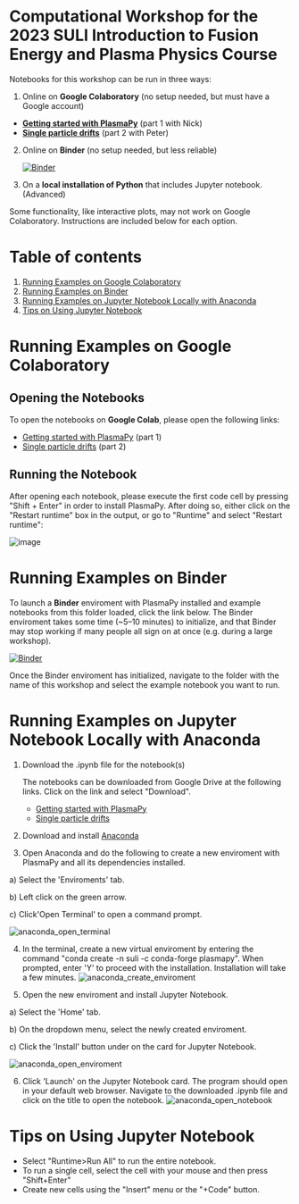 # Computational Workshop for the 2023 SULI Introduction to Fusion Energy and Plasma Physics Course

Notebooks for this workshop can be run in three ways:

1. Online on **Google Colaboratory** (no setup needed, but must have a Google account)
  - [**Getting started with PlasmaPy**](https://colab.research.google.com/github/PlasmaPy/PlasmaPy-Demos/blob/main/2023-SULI/plasmapy-tutorial.ipynb) (part 1 with Nick)
  - [**Single particle drifts**](https://colab.research.google.com/github/PlasmaPy/PlasmaPy-Demos/blob/main/2023-SULI/single_particle_drifts.ipynb) (part 2 with Peter)

2. Online on **Binder** (no setup needed, but less reliable)

   [![Binder](https://mybinder.org/badge_logo.svg)](https://mybinder.org/v2/gh/PlasmaPy/PlasmaPy-Demos/main)

3. On a **local installation of Python** that includes Jupyter notebook. (Advanced)

Some functionality, like interactive plots, may not work on Google Colaboratory. Instructions are included below for each option.


# Table of contents

1. [Running Examples on Google Colaboratory](#installation_google_colab)
2. [Running Examples on Binder](#installation_binder)
3. [Running Examples on Jupyter Notebook Locally with Anaconda](#installation_anaconda)
4. [Tips on Using Jupyter Notebook](#jupyter_tips)

# Running Examples on Google Colaboratory <a name="installation_google_colab"></a>

## Opening the Notebooks

To open the notebooks on **Google Colab**, please open the following links:

  - [Getting started with PlasmaPy](https://colab.research.google.com/github/PlasmaPy/PlasmaPy-Demos/blob/main/2023-SULI/plasmapy-tutorial.ipynb) (part 1)
  - [Single particle drifts](https://colab.research.google.com/github/PlasmaPy/PlasmaPy-Demos/blob/main/2023-SULI/single_particle_drifts.ipynb) (part 2)

## Running the Notebook

After opening each notebook, please execute the first code cell by pressing "Shift + Enter" in order to install PlasmaPy. After doing so, either click on the "Restart runtime" box in the output, or go to "Runtime" and select "Restart runtime":

![image](https://user-images.githubusercontent.com/32618747/162499118-ecdbe48d-06ed-49c7-9c76-ed0a8cc32255.png)

# Running Examples on Binder <a name="installation_binder"></a>
  
To launch a **Binder** enviroment with PlasmaPy installed and example notebooks from this folder loaded, click the link below. The Binder enviroment takes some time (~5–10 minutes) to initialize, and that Binder may stop working if many people all sign on at once (e.g. during a large workshop). 
  
[![Binder](https://mybinder.org/badge_logo.svg)](https://mybinder.org/v2/gh/PlasmaPy/PlasmaPy-Demos/main)

Once the Binder enviroment has initialized, navigate to the folder with the name of this workshop and select the example notebook you want to run.

# Running Examples on Jupyter Notebook Locally with Anaconda <a name="installation_anaconda"></a>
1. Download the .ipynb file for the notebook(s)

   The notebooks can be downloaded from Google Drive at the following links. Click on the link and select "Download".

   - [Getting started with PlasmaPy](https://drive.google.com/file/d/1xf4M64Xp6e2tfo17W2Pm_6B1jzPy4L36/view?usp=sharing)
   - [Single particle drifts](https://drive.google.com/file/d/1tAXZOF3_TD5CBMsE_6eDdP_-M95_vcRD/view?usp=sharing)

2. Download and install [Anaconda](https://www.anaconda.com/download)

3. Open Anaconda and do the following to create a new enviroment with PlasmaPy and all its dependencies installed.

  a) Select the 'Enviroments' tab.
  
  b) Left click on the green arrow.
  
  c) Click'Open Terminal' to open a command prompt.
  
![anaconda_open_terminal](https://github.com/PlasmaPy/PlasmaPy-Demos/assets/32618747/a3054200-13ff-4d85-937e-0b379976536f)


4.  In the terminal, create a new virtual enviroment by entering the command "conda create -n suli -c conda-forge plasmapy". When prompted, enter 'Y' to proceed with the installation. Installation will take a few minutes.
![anaconda_create_enviroment](https://github.com/PlasmaPy/PlasmaPy-Demos/assets/32618747/866e38f9-f5b4-4f0d-adfd-9ac2377c3ba9)

5. Open the new enviroment and install Jupyter Notebook.

  a) Select the 'Home' tab.
  
  b) On the dropdown menu, select the newly created enviroment. 
  
  c) Click the 'Install' button under on the card for Jupyter Notebook. 
  
![anaconda_open_enviroment](https://github.com/PlasmaPy/PlasmaPy-Demos/assets/32618747/cb23fa79-3f35-4f4b-8df1-7b6cb16d3af2)

6. Click 'Launch' on the Jupyter Notebook card. The program should open in your default web browser. Navigate to the downloaded .ipynb file and click on the title to open the notebook. ![anaconda_open_notebook](https://github.com/PlasmaPy/PlasmaPy-Demos/assets/32618747/67fa8cf0-4d92-4dc9-bee0-175dcd1d7f0f) 

# Tips on Using Jupyter Notebook <a name="jupyter_tips"></a>

- Select "Runtime>Run All" to run the entire notebook. 
- To run a single cell, select the cell with your mouse and then press "Shift+Enter"
- Create new cells using the "Insert" menu or the "+Code" button.
